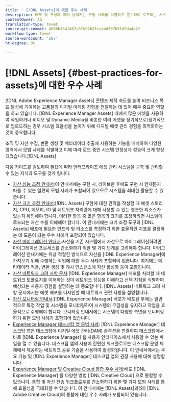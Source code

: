 ```yaml
---
title: ' [!DNL Assets]에 대한 우수 사례'
description: 배포 및 구성에 따라 달라지는 모범 사례를 식별하고 준수하여 로드되는 시스템 안정성 및 성능을 향상시킵니다.
contentOwner: AG
translation-type: tm+mt
source-git-commit: 4090b1641467c6fb02b2fcce4df97b9fd5da4e2f
workflow-type: tm+mt
source-wordcount: '507'
ht-degree: 0%

---
```



# [!DNL Assets] {#best-practices-for-assets}에 대한 우수 사례

[!DNL Adobe Experience Manager Assets] 콘텐츠 제작 속도를 높여 비즈니스 목표 달성에 기여하는 고품질의 디지털 마케팅 경험을 전달하는 데 있어 매우 중요한 역할을 하고 있습니다. [!DNL Experience Manager Assets] 내에서 많은 에셋을 사용하여 작업하거나 비디오 및 Dynamic Media을 비롯한 여러 에셋을 정기적으로/정기적으로 업로드하는 경우 시스템 효율성을 높이기 위해 디지털 에셋 관리 경험을 최적화하는 것이 중요합니다.

조직 및 자산 수집, 변환 생성 및 메타데이터 추출에 사용하는 기능을 배치하여 다양한 영역에서 모범 사례를 식별하고 이에 따라 로드 중인 시스템 안정성과 성능이 크게 향상되었습니다.[!DNL Assets]

다음 가이드를 검토하여 필요에 따라 엔터프라이즈 에셋 관리 시스템을 구축 및 관리할 수 있는 지식과 도구를 갖게 됩니다.

* [자산 성능 조정 안내서](/help/assets/performance-tuning-guidelines.md):이 안내서에는 구현 시, 라이브한 후에도 구현 시 언제든지 따를 수 있는 일련의 모범 사례가 포함되어 있으므로 시스템을 최대한 활용할 수 있습니다.
* [자산 크기 조정 안내서](/help/assets/assets-sizing-guide.md):[!DNL Assets] 구현에 대한 견적을 작성할 때 에셋 스토리지, CPU, 메모리, IO 및 네트워크 처리량에 대해 사용할 수 있는 충분한 리소스가 있는지 확인해야 합니다. 이러한 항목 중 많은 항목의 크기를 조정하려면 시스템에 로드되는 자산 수를 이해해야 합니다. 이 안내서에는 크기 조정 도구와 [!DNL Assets] 배포에 필요한 인프라 및 리소스를 측정하기 위한 효율적인 지표를 결정하는 데 도움이 되는 우수 사례가 포함되어 있습니다.
* [자산 마이그레이션 안내서](/help/assets/assets-migration-guide.md):자산을 기존 시스템에서 자산으로 마이그레이션하려면 마이그레이션 프로세스를 간소화하기 위한 몇 가지 단계를 고려해야 합니다. 마이그레이션 안내서에는 위상 적절한 방식으로 자산을 [!DNL Experience Manager]에 가져오기 위해 수행하는 작업에 대한 우수 사례가 포함되어 있습니다. 여기에는 메타데이터 적용, 변환 생성 및 게시 인스턴스에 자산 활성화 등이 포함됩니다.
* [자산 네트워크 고려 사항 문서](/help/assets/assets-network-considerations.md):[!DNL Experience Manager] 배포를 처리할 때 네트워크 토폴로지를 이해하는 것이 네트워크 성능을 이해하고 선택 지점을 식별하며 예상되는 사용자 경험을 설명하는 데 중요합니다. [!DNL Assets] 네트워크 고려 사항 문서에서는 에셋 배포를 디자인할 때 네트워크 관련 사항을 설명합니다.
* [자산 모니터링 안내서](/help/assets/assets-monitoring-best-practices.md):[!DNL Experience Manager] 배포가 배포된 후에는 일반적으로 특정 작업 및 시스템을 모니터링하여 시스템의 무결성을 유지하고 작업을 효율적으로 수행해야 합니다. 모니터링 안내서에는 시스템의 다양한 측면을 모니터링하기 위한 모범 사례가 포함되어 있습니다.
* [Experience Manager 데스크탑 앱 모범 사례](https://experienceleague.adobe.com/docs/experience-manager-desktop-app/using/introduction.html): [!DNL Experience Manager] 데스크탑 앱은 데스크탑에 디지털 에셋 관리(DAM) 솔루션을 연결하여 데스크탑에서 바로  [!DNL Experience Manager] 웹 사용자 인터페이스에서 사용할 수 있는 파일을 열 수 있습니다. 데스크탑 앱의 사용이 간편한 워크플로우는 데스크탑 운영 체제에서 제공하는 네트워크 공유 기술을 사용하여 활성화됩니다. 이 안내서에서는 주요 기능 및 [!DNL Experience Manager] 데스크탑 앱의 권장 사용에 대해 설명합니다.
* [Experience Manager 및 Creative Cloud 통합 우수 사례](/help/assets/aem-cc-integration-best-practices.md):배포 [!DNL Experience Manager] 를 다양한 방법 [!DNL Creative Cloud] 으로 통합할 수 있습니다. 통합 및 자산 전송 워크플로우를 간소화하기 위한 몇 가지 모범 사례를 통해 효율성을 극대화할 수 있습니다. 이 안내서에는 [!DNL Assets]과(와) [!DNL Adobe Creative Cloud]의 통합에 대한 우수 사례가 포함되어 있습니다.
